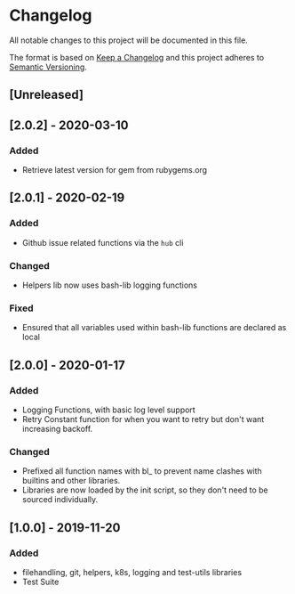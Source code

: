 # Changelog
All notable changes to this project will be documented in this file.

The format is based on [Keep a Changelog](https://keepachangelog.com/en/1.0.0/)
and this project adheres to [Semantic Versioning](https://semver.org/spec/v2.0.0.html).

## [Unreleased]

## [2.0.2] - 2020-03-10
### Added
- Retrieve latest version for gem from rubygems.org

## [2.0.1] - 2020-02-19
### Added
- Github issue related functions via the `hub` cli

### Changed
- Helpers lib now uses bash-lib logging functions

### Fixed
- Ensured that all variables used within bash-lib functions are declared as local

## [2.0.0] - 2020-01-17
### Added
- Logging Functions, with basic log level support
- Retry Constant function for when you want to retry but don't want increasing
  backoff.

### Changed
- Prefixed all function names with bl_ to prevent name clashes with builtins
  and other libraries.
- Libraries are now loaded by the init script, so they don't need to be
  sourced individually.

## [1.0.0] - 2019-11-20
### Added
- filehandling, git, helpers, k8s, logging and test-utils libraries
- Test Suite
